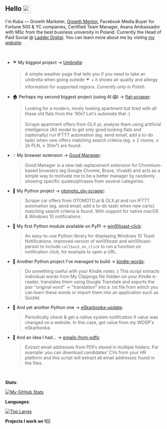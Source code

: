 <!-- ### Hello 👋🏼 -->

## Hello <img width="25" align="center" src="https://vardecab.github.io/about-me/icons/nerd-custom.png">

I'm Kuba — Growth Marketer, <a href="https://app.growthmentor.com/mentors/kuba-rdzak?ref=kubardzak" target="_blank">Growth Mentor</a>, Facebook Media Buyer for Fortune 500 & YC companies, Certified Team Manager, Asana Ambassador with MSc from the best business university in Poland. Currently the Head of Paid Social @ <a href="https://Ladder.io" target="_blank">Ladder Digital</a>. You can learn more about me by visitng <a href="https://vardecab.github.io/about-me/" target="_blank">my website</a>.

<br>

- ☔ My biggest project → <a href="https://github.com/vardecab/umbrella" target="_blank">Umbrella</a>:
    >A simple weather page that tells you if you need to take an umbrella when going outside ☔ + it shows air quality and allergy information for supported regions. _Currently only in Polish_.
- 🏠 Perhaps my second biggest project (using AI 😱) → <a href="https://github.com/vardecab/flat-scraper" target="_blank">flat-scraper</a>:
    >Looking for a modern, nicely looking apartment but tired with all these old flats from the '90s? Let's automate that :) <br><br> Scrape apartment offers from OLX․pl, analyse them using artificial intelligence (AI) model to get only good looking flats and (optionally) run IFTTT automation (eg. send email; add a to-do task) when new offers matching search criteria (eg. ≥ 2 rooms, ≤ 2k PLN, ≥ 30m²) are found.
- 💡 My browser extension → <a href="https://github.com/vardecab/good-manager" target="_blank">Good Manager</a>:
    >Good Manager is a new-tab replacement extension for Chromium-based browsers (eg Google Chrome, Brave, Vivaldi) and acts as a simple way to motivate me to be a better manager by randomly showing specific quotes/phrases from several categories.
- 🚗 My Python project →  <a href="https://github.com/vardecab/otomoto_olx-scraper" target="_blank">otomoto_olx-scraper</a>:
    >Scrape car offers from OTOMOTO․pl & OLX․pl and run IFTTT automation (eg. send email; add a to-do task) when new car(s) matching search criteria is found. With support for native macOS & Windows 10 notifications. 
- 🚚 My first Python module available on PyPI → <a href="https://github.com/vardecab/win10toast-click" target="_blank">win10toast-click</a>:
    >An easy-to-use Python library for displaying Windows 10 Toast Notifications. Improved version of win10toast and win10toast-persist to include `callback_on_click` to run a function on notification click, for example to open a URL.
- 💬 Another Python project I've managed to build →  <a href="https://github.com/vardecab/kindle-words" target="_blank">kindle-words</a>:
    >Do something useful with your Kindle notes :) This script extracts individual words from My Clippings file hidden on your Kindle e-reader, translates them using Google Translate and exports the pair "original word" → "translation" into a .txt file from which you can learn these words or import them into an application such as Quizlet.
- 🐍 And yet another Python one → <a href="https://github.com/vardecab/eskarbonka-update" target="_blank">eSkarbonka-update</a>:
    >Periodically check & get a native system notification if value was changed on a website. In this case, get value from my WOŚP's eSkarbonka.

- 🤖 And an idea I had... →  <a href="https://github.com/vardecab/emails-from-pdfs" target="_blank">emails-from-pdfs</a>:
    >Extract email addresses from PDFs stored in multiple folders. For example: you can download candidates' CVs from your HR platform and this script will extract all email addresses found in the files.

<!-- https://github.com/anuraghazra/github-readme-stats -->

<!-- [![My GitHub Stats](https://github-readme-stats.vercel.app/api?username=vardecab&hide=stars,prs,issues,contribs&show_icons=true&title_color=ffdf3b&bg_color=252525&text_color=f3f3f3&custom_title=My%20GitHub%20Stats)]() -->

<br>

**Stats**:

[![My GitHub Stats](https://github-readme-stats.vercel.app/api?username=vardecab&show_icons=true&custom_title=My%20GitHub%20Stats)](https://github.com/vardecab)

**Languages**:

[![Top Langs](https://github-readme-stats.vercel.app/api/top-langs/?username=vardecab)](https://github.com/vardecab)

**Projects I work on 👇🏼**